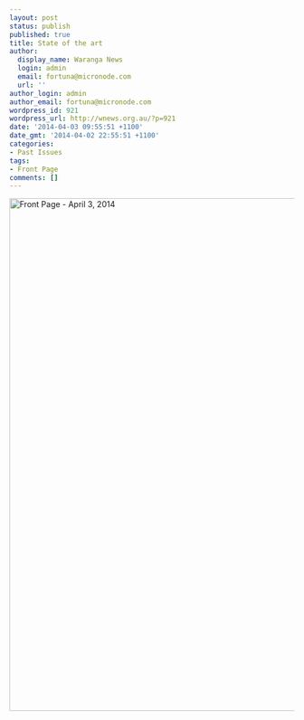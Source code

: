 ```yaml
---
layout: post
status: publish
published: true
title: State of the art
author:
  display_name: Waranga News
  login: admin
  email: fortuna@micronode.com
  url: ''
author_login: admin
author_email: fortuna@micronode.com
wordpress_id: 921
wordpress_url: http://wnews.org.au/?p=921
date: '2014-04-03 09:55:51 +1100'
date_gmt: '2014-04-02 22:55:51 +1100'
categories:
- Past Issues
tags:
- Front Page
comments: []
---
```

<p><a href="http://wnews.org.au/wp-content/uploads/2014/04/wnews20140403p01.pdf"><img class="alignnone size-full wp-image-919" alt="Front Page - April 3, 2014" src="http://wnews.org.au/wp-content/uploads/2014/04/wnews20140403p01.jpg" width="624" height="907" /></a></p>
